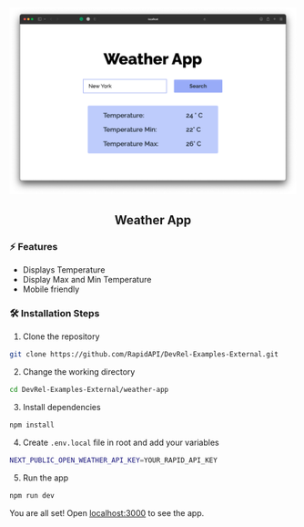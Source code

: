 ![cover](assets/cover.png)

<div align="center">
	<h2>Weather App</h2>
</div>

### ⚡️ Features

- Displays Temperature
- Display Max and Min Temperature
- Mobile friendly

### 🛠️ Installation Steps

1. Clone the repository

```bash
git clone https://github.com/RapidAPI/DevRel-Examples-External.git
```

2. Change the working directory

```bash
cd DevRel-Examples-External/weather-app
```

3. Install dependencies

```bash
npm install
```

4. Create `.env.local` file in root and add your variables

```bash
NEXT_PUBLIC_OPEN_WEATHER_API_KEY=YOUR_RAPID_API_KEY
```

5. Run the app

```bash
npm run dev
```

You are all set! Open [localhost:3000](http://localhost:3000/) to see the app.
